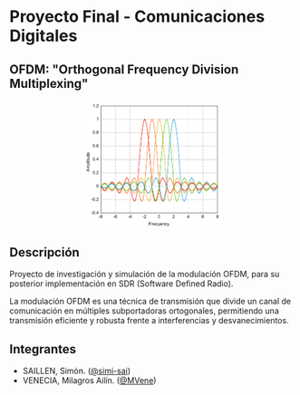 # Proyecto Final - Comunicaciones Digitales

## OFDM: "Orthogonal Frequency Division Multiplexing"

<div align="center">
  <img src="./images/ofdm-3.png" alt="OFDM Diagram" width=250/>
</div>

## Descripción

Proyecto de investigación y simulación de la modulación OFDM, para su posterior implementación en SDR (Software Defined Radio).

La modulación OFDM es una técnica de transmisión que divide un canal de comunicación en múltiples subportadoras ortogonales, permitiendo una transmisión eficiente y robusta frente a interferencias y desvanecimientos.

## Integrantes

- SAILLEN, Simón. ([@simi-sai](https://www.github.com/simi-sai))
- VENECIA, Milagros Ailín. ([@MVene](https://www.github.com/MVene))
